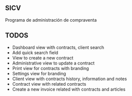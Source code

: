 ## SICV

Programa de administración de compraventa

## TODOS

- Dashboard view with contracts, client search
- Add quick search field
- View to create a new contract
- Administrative view to update a contract
- Print view for contracts with branding
- Settings view for branding
- Client view with contracts history, information and notes
- Contract view with related contracts
- Create a new invoice related with contracts and articles
